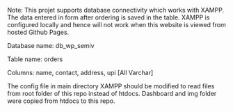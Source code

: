 Note: This projet supports database connectivity which works with XAMPP. The data entered in form after ordering is saved in the table. XAMPP is configured locally and hence will not work when this website is viewed from hosted Github Pages.

Database name: db_wp_semiv

Table name: orders

Columns: name, contact, address, upi [All Varchar]

The config file in main directory XAMPP should be modified to read files from root folder of this repo instead of htdocs. Dashboard and img folder were copied from htdocs to this repo.  
